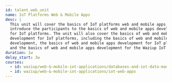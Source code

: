 ```yaml
---
id: talent_web_unit
name: IoT Platforms Web & Mobile Apps
desc: |
  This unit will cover the basics of IoT platforms web and mobile apps. It will
  introduce the participants to the basics of web and mobile apps development
  for IoT platforms. The unit will also cover the basics of web and mobile apps
  development for IoT platforms, including the basics of web and mobile apps
  development, the basics of web and mobile apps development for IoT platforms,
  and the basics of web and mobile apps development for the Waziup IoT platform.
duration: 1w
delay_start: 3w
courses:
  - id: waziup/web-&-mobile-iot-applications/databases-and-iot-data-management
  - id: waziup/web-&-mobile-iot-applications/iot-web-apps
---
```

